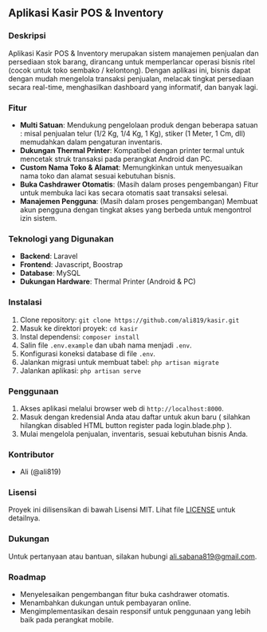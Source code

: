 ## Aplikasi Kasir POS & Inventory

### Deskripsi
Aplikasi Kasir POS & Inventory merupakan sistem manajemen penjualan dan persediaan stok barang, dirancang untuk memperlancar operasi bisnis ritel (cocok untuk toko sembako / kelontong). Dengan aplikasi ini, bisnis dapat dengan mudah mengelola transaksi penjualan, melacak tingkat persediaan secara real-time, menghasilkan dashboard yang informatif, dan banyak lagi.

### Fitur
- **Multi Satuan**: Mendukung pengelolaan produk dengan beberapa satuan : misal penjualan telur (1/2 Kg, 1/4 Kg, 1 Kg), stiker (1 Meter, 1 Cm, dll) memudahkan dalam pengaturan inventaris.
- **Dukungan Thermal Printer**: Kompatibel dengan printer termal untuk mencetak struk transaksi pada perangkat Android dan PC.
- **Custom Nama Toko & Alamat**: Memungkinkan untuk menyesuaikan nama toko dan alamat sesuai kebutuhan bisnis.
- **Buka Cashdrawer Otomatis**: (Masih dalam proses pengembangan) Fitur untuk membuka laci kas secara otomatis saat transaksi selesai.
- **Manajemen Pengguna**: (Masih dalam proses pengembangan) Membuat akun pengguna dengan tingkat akses yang berbeda untuk mengontrol izin sistem.

### Teknologi yang Digunakan
- **Backend**: Laravel
- **Frontend**: Javascript, Boostrap
- **Database**: MySQL
- **Dukungan Hardware**: Thermal Printer (Android & PC)

### Instalasi
1. Clone repository: `git clone https://github.com/ali819/kasir.git`
2. Masuk ke direktori proyek: `cd kasir`
3. Instal dependensi: `composer install`
4. Salin file `.env.example` dan ubah nama menjadi `.env`.
5. Konfigurasi koneksi database di file `.env`.
6. Jalankan migrasi untuk membuat tabel: `php artisan migrate`
7. Jalankan aplikasi: `php artisan serve`

### Penggunaan
1. Akses aplikasi melalui browser web di `http://localhost:8000`.
2. Masuk dengan kredensial Anda atau daftar untuk akun baru ( silahkan hilangkan disabled HTML button register pada login.blade.php ).
3. Mulai mengelola penjualan, inventaris, sesuai kebutuhan bisnis Anda.

### Kontributor
- Ali (@ali819)

### Lisensi
Proyek ini dilisensikan di bawah Lisensi MIT. Lihat file [LICENSE](LICENSE) untuk detailnya.

### Dukungan
Untuk pertanyaan atau bantuan, silakan hubungi [ali.sabana819@gmail.com](mailto:alisabana819@gmail.com).

### Roadmap
- Menyelesaikan pengembangan fitur buka cashdrawer otomatis.
- Menambahkan dukungan untuk pembayaran online.
- Mengimplementasikan desain responsif untuk penggunaan yang lebih baik pada perangkat mobile.
